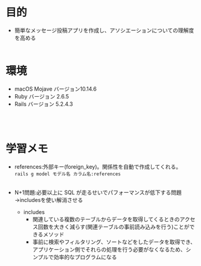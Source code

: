 # 目的
- 簡単なメッセージ投稿アプリを作成し、アソシエーションについての理解度を高める<br><br>

# 環境
- macOS Mojave バージョン10.14.6
- Ruby バージョン 2.6.5
- Rails バージョン 5.2.4.3

<br><br>
# 学習メモ
- references:外部キー(foreign_key)。関係性を自動で作成してくれる。<br>
`rails g model モデル名 カラム名:references`<br><br>

- N+1問題:必要以上に SQL が走るせいでパフォーマンスが低下する問題→includesを使い解消させる<br>
  - includes<br>
    - 関連している複数のテーブルからデータを取得してくるときのアクセス回数を大きく減らす(関連テーブルの事前読み込みを行う)ことができるメソッド<br>
    - 事前に検索やフィルタリング、ソートなどをしたデータを取得でき、アプリケーション側でそれらの処理を行う必要がなくなるため、シンプルで効率的なプログラムになる<br>
    

